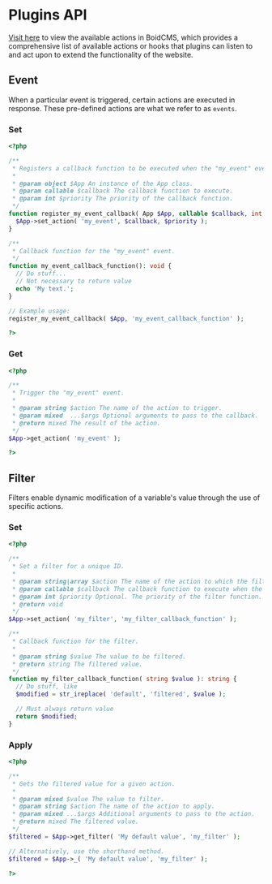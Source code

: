# Plugins API
[Visit here](/developer/actions) to view the available actions in BoidCMS, which provides a comprehensive list of available actions or hooks that plugins can listen to and act upon to extend the functionality of the website.

## Event
When a particular event is triggered, certain actions are executed in response. These pre-defined actions are what we refer to as `events`.

### Set
```php
<?php

/**
 * Registers a callback function to be executed when the "my_event" event is triggered.
 *
 * @param object $App An instance of the App class.
 * @param callable $callback The callback function to execute.
 * @param int $priority The priority of the callback function.
 */
function register_my_event_callback( App $App, callable $callback, int $priority = 10 ): void {
  $App->set_action( 'my_event', $callback, $priority );
}

/**
 * Callback function for the "my_event" event.
 */
function my_event_callback_function(): void {
  // Do stuff...
  // Not necessary to return value
  echo 'My text.';
}

// Example usage:
register_my_event_callback( $App, 'my_event_callback_function' );

?>
```

### Get

```php
<?php

/**
 * Trigger the "my_event" event.
 *
 * @param string $action The name of the action to trigger.
 * @param mixed  ...$args Optional arguments to pass to the callback.
 * @return mixed The result of the action.
 */
$App->get_action( 'my_event' );

?>
```


## Filter
Filters enable dynamic modification of a variable's value through the use of specific actions.

### Set

```php
<?php

/**
 * Set a filter for a unique ID.
 *
 * @param string|array $action The name of the action to which the filter is hooked.
 * @param callable $callback The callback function to execute when the filter is applied.
 * @param int $priority Optional. The priority of the filter function. Default is 10.
 * @return void
 */
$App->set_action( 'my_filter', 'my_filter_callback_function' );

/**
 * Callback function for the filter.
 *
 * @param string $value The value to be filtered.
 * @return string The filtered value.
 */
function my_filter_callback_function( string $value ): string {
  // Do stuff, like
  $modified = str_ireplace( 'default', 'filtered', $value );

  // Must always return value
  return $modified;
}
```

### Apply

```php
<?php

/**
 * Gets the filtered value for a given action.
 *
 * @param mixed $value The value to filter.
 * @param string $action The name of the action to apply.
 * @param mixed ...$args Additional arguments to pass to the action.
 * @return mixed The filtered value.
 */
$filtered = $App->get_filter( 'My default value', 'my_filter' );

// Alternatively, use the shorthand method.
$filtered = $App->_( 'My default value', 'my_filter' );

?>
```
















